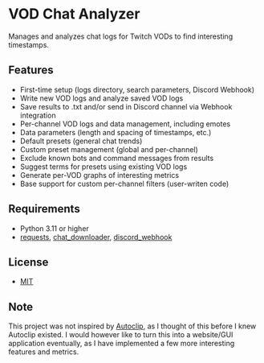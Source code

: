 # VOD Chat Analyzer
Manages and analyzes chat logs for Twitch VODs to find interesting timestamps.
## Features
- First-time setup (logs directory, search parameters, Discord Webhook)
- Write new VOD logs and analyze saved VOD logs
- Save results to .txt and/or send in Discord channel via Webhook integration
- Per-channel VOD logs and data management, including emotes
- Data parameters (length and spacing of timestamps, etc.)
- Default presets (general chat trends)
- Custom preset management (global and per-channel)
- Exclude known bots and command messages from results
- Suggest terms for presets using existing VOD logs
- Generate per-VOD graphs of interesting metrics
- Base support for custom per-channel filters (user-writen code)
## Requirements
- Python 3.11 or higher
- [requests](https://pypi.org/project/requests/), [chat_downloader](https://pypi.org/project/chat-downloader/), [discord_webhook](https://pypi.org/project/discord-webhook/)
## License
- [MIT](LICENSE)

## Note
This project was not inspired by [Autoclip](https://autoclip.fugi.tech/), as I thought of this before I knew Autoclip existed. I would however like to turn this into a website/GUI application eventually, as I have implemented a few more interesting features and metrics.
